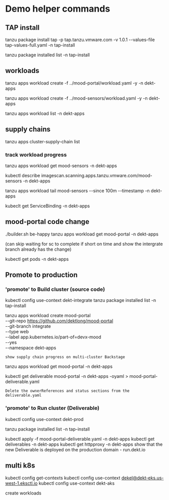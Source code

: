 # Demo helper commands

## TAP install
tanzu package install tap -p tap.tanzu.vmware.com -v 1.0.1  --values-file tap-values-full.yaml -n tap-install

tanzu package installed list -n tap-install

## workloads
tanzu apps workload create -f ../mood-portal/workload.yaml -y -n dekt-apps

tanzu apps workload create -f ../mood-sensors/workload.yaml -y -n dekt-apps

tanzu apps workload list -n dekt-apps

## supply chains
tanzu apps cluster-supply-chain list

### track workload progress
tanzu apps workload get mood-sensors -n dekt-apps

kubectl describe imagescan.scanning.apps.tanzu.vmware.com/mood-sensors -n dekt-apps

tanzu apps workload tail mood-sensors --since 100m --timestamp  -n dekt-apps

kubeclt get ServiceBinding -n dekt-apps

## mood-portal code change 

./builder.sh be-happy
tanzu apps workload get mood-portal -n dekt-apps

(can skip waiting for sc to complete if short on  time and show the intergrate branch already has the change)

kubectl get pods -n dekt-apps

## Promote to production

### 'promote' to Build cluster (source code)

kubectl config use-context dekt-integrate
tanzu package installed list -n tap-install

tanzu apps workload create mood-portal \
--git-repo https://github.com/dektlong/mood-portal \
--git-branch integrate \
--type web \
--label app.kubernetes.io/part-of=devx-mood \
--yes \
--namespace dekt-apps

    show supply chain progress on multi-cluster Backstage

tanzu apps workload get mood-portal -n dekt-apps

kubectl get deliverable mood-portal -n dekt-apps -oyaml > mood-portal-deliverable.yaml

    Delete the ownerReferences and status sections from the deliverable.yaml

### 'promote' to Run cluster (Deliverable) 

kubectl config use-context dekt-prod  

tanzu package installed list -n tap-install 

kubectl apply -f mood-portal-deliverable.yaml -n dekt-apps
kubectl get deliverables -n dekt-apps
kubectl get httpproxy -n dekt-apps
    show that the new Deliverable is deployed on the production domain - run.dekt.io


## multi k8s
kubectl config get-contexts
kubectl config use-context dekel@dekt-eks.us-west-1.eksctl.io
kubectl config use-context dekt-aks

create workloads 
